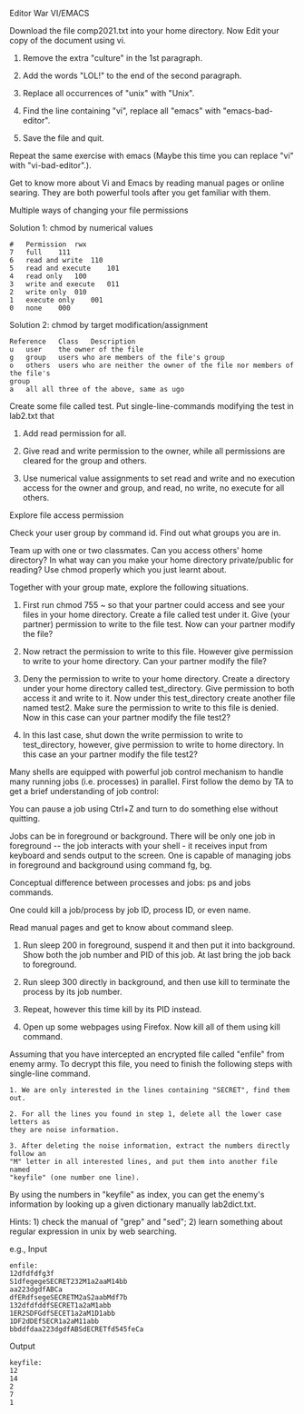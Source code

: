 Editor War VI/EMACS

Download the file comp2021.txt into your home directory. Now Edit your copy of
the document using vi.

1. Remove the extra "culture" in the 1st paragraph.

2. Add the words "LOL!" to the end of the second paragraph.

3. Replace all occurrences of "unix" with "Unix".

4. Find the line containing "vi", replace all "emacs" with "emacs-bad-editor".

5. Save the file and quit.

Repeat the same exercise with emacs (Maybe this time you can replace "vi" with
"vi-bad-editor".).

Get to know more about Vi and Emacs by reading manual pages or online searing.
They are both powerful tools after you get familiar with them.

Multiple ways of changing your file permissions

Solution 1: chmod by numerical values
```
#	Permission	rwx
7	full	111
6	read and write	110
5	read and execute	101
4	read only	100
3	write and execute	011
2	write only	010
1	execute only	001
0	none	000
```

Solution 2: chmod by target modification/assignment
```
Reference	Class	Description
u	user	the owner of the file
g	group	users who are members of the file's group
o	others	users who are neither the owner of the file nor members of the file's
group
a	all	all three of the above, same as ugo
```

Create some file called test. Put single-line-commands modifying the test in
lab2.txt that

1. Add read permission for all.

2. Give read and write permission to the owner, while all permissions are
cleared for the group and others.

3. Use numerical value assignments to set read and write and no execution access
for the owner and group, and read, no write, no execute for all others.

Explore file access permission

Check your user group by command id. Find out what groups you are in.

Team up with one or two classmates. Can you access others' home directory? In
what way can you make your home directory private/public for reading? Use chmod
properly which you just learnt about.

Together with your group mate, explore the following situations.

1. First run chmod 755 ~ so that your partner could access and see your files
in your home directory. Create a file called test under it. Give (your partner)
permission to write to the file test. Now can your partner modify the file?

2. Now retract the permission to write to this file. However give permission to
write to your home directory. Can your partner modify the file?

3. Deny the permission to write to your home directory. Create a directory under
your home directory called test_directory. Give permission to both access it and
write to it. Now under this test_directory create another file named test2. Make
sure the permission to write to this file is denied. Now in this case can your
partner modify the file test2?

4. In this last case, shut down the write permission to write to test_directory,
however, give permission to write to home directory. In this case an your
partner modify the file test2?
 
Many shells are equipped with powerful job control mechanism to handle many
running jobs (i.e. processes) in parallel. First follow the demo by TA to get a
brief understanding of job control:

You can pause a job using Ctrl+Z and turn to do something else without quitting.

Jobs can be in foreground or background. There will be only one job in
foreground -- the job interacts with your shell - it receives input from
keyboard and sends output to the screen. One is capable of managing jobs in
foreground and background using command fg, bg.

Conceptual difference between processes and jobs: ps and jobs commands.

One could kill a job/process by job ID, process ID, or even name.

Read manual pages and get to know about command sleep.
1. Run sleep 200 in foreground, suspend it and then put it into background. Show
both the job number and PID of this job. At last bring the job back to
foreground.

2. Run sleep 300 directly in background, and then use kill to terminate the
process by its job number.

3. Repeat, however this time kill by its PID instead.

4. Open up some webpages using Firefox. Now kill all of them using kill command.

Assuming that you have intercepted an encrypted file called "enfile" from enemy
army. To decrypt this file, you need to finish the following steps with
single-line command.

```
1. We are only interested in the lines containing "SECRET", find them out.

2. For all the lines you found in step 1, delete all the lower case letters as
they are noise information.

3. After deleting the noise information, extract the numbers directly follow an
"M" letter in all interested lines, and put them into another file named
"keyfile" (one number one line).
```

By using the numbers in "keyfile" as index, you can get the enemy's information
by looking up a given dictionary manually lab2dict.txt.

Hints: 1) check the manual of "grep" and "sed"; 2) learn something about regular
 expression in unix by web searching.

e.g.,
Input
```
enfile:
12dfdfdfg3f
S1dfegegeSECRET232M1a2aaM14bb
aa223dgdfABCa
dfERdfsegeSECRETM2aS2aabMdf7b
132dfdfddfSECRET1a2aM1abb
1ER2SDFGdfSECET1a2aM1D1abb
1DF2dDEfSECR1a2aM11abb
bbddfdaa223dgdfABSdECRETfd545feCa
```

Output
```
keyfile:
12
14
2
7
1
```

